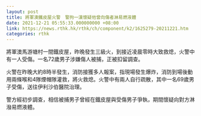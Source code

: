 ```yaml
---
layout: post
title: 將軍澳鐵皮屋火警　警拘一漢懷疑他曾向傷者淋易燃液體
date: 2021-12-21 05:55:33.000000000 +08:00
link: https://news.rthk.hk/rthk/ch/component/k2/1625279-20211221.htm
categories: rthk
---
```


將軍澳馬游塘村一間鐵皮屋，昨晚發生三級火，到接近凌晨零時大致救熄，火警中有一人受傷。一名72歲男子涉嫌傷人被捕，正被扣留調查。

火警在昨晚大約8時半發生，消防接獲多人報案，指現場發生爆炸，消防到場後動用兩條喉和4隊煙帽隊灌救，將火救熄。火警中有兩人自行疏散，其中一名69歲男子受傷，送往伊利沙伯醫院治理。

警方經初步調查，相信被捕男子曾經在鐵皮屋與受傷男子爭執，期間懷疑向對方淋潑易燃液體。
